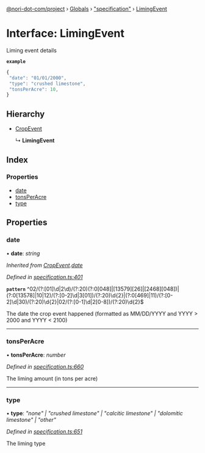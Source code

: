 [@nori-dot-com/project](../README.md) › [Globals](../globals.md) › ["specification"](../modules/_specification_.md) › [LimingEvent](_specification_.limingevent.md)

# Interface: LimingEvent

Liming event details

**`example`** 

```js
{
 "date": "01/01/2000",
 "type": "crushed limestone",
 "tonsPerAcre": 10,
}
```

## Hierarchy

* [CropEvent](_specification_.cropevent.md)

  ↳ **LimingEvent**

## Index

### Properties

* [date](_specification_.limingevent.md#date)
* [tonsPerAcre](_specification_.limingevent.md#tonsperacre)
* [type](_specification_.limingevent.md#type)

## Properties

###  date

• **date**: *string*

*Inherited from [CropEvent](_specification_.cropevent.md).[date](_specification_.cropevent.md#date)*

*Defined in [specification.ts:401](https://github.com/nori-dot-eco/nori-dot-com/blob/dae8aba/packages/project/src/specification.ts#L401)*

**`pattern`** ^02\/(?:[01]\d|2\d)\/(?:20)(?:0[048]|[13579][26]|[2468][048])|(?:0[13578]|10|12)\/(?:[0-2]\d|3[01])\/(?:20)\d{2}|(?:0[469]|11)\/(?:[0-2]\d|30)\/(?:20)\d{2}|02\/(?:[0-1]\d|2[0-8])\/(?:20)\d{2}$

The date the crop event happened (formatted as MM/DD/YYYY and YYYY > 2000 and YYYY < 2100)

___

###  tonsPerAcre

• **tonsPerAcre**: *number*

*Defined in [specification.ts:660](https://github.com/nori-dot-eco/nori-dot-com/blob/dae8aba/packages/project/src/specification.ts#L660)*

The liming amount (in tons per acre)

___

###  type

• **type**: *"none" | "crushed limestone" | "calcitic limestone" | "dolomitic limestone" | "other"*

*Defined in [specification.ts:651](https://github.com/nori-dot-eco/nori-dot-com/blob/dae8aba/packages/project/src/specification.ts#L651)*

The liming type
